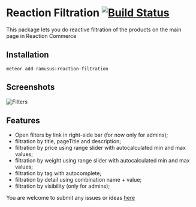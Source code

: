 Reaction Filtration [![Build Status](https://travis-ci.org/ramusus/reaction-filtration.png?branch=master)](https://travis-ci.org/ramusus/reaction-filtration)
===================

This package lets you do reactive filtration of the products on the main page in Reaction Commerce 

Installation
------------

    meteor add ramusus:reaction-filtration

Screenshots
-----------

![Filters](https://s3.amazonaws.com/f.cl.ly/items/1R3V3C1y1N1M270q0w1l/Image%202016-01-30%20at%209.22.31%20PM.png?v=05350742)

Features
--------

* Open filters by link in right-side bar (for now only for admins);
* filtration by title, pageTitle and description;
* filtration by price using range slider with autocalculated min and max values;
* filtration by weight using range slider with autocalculated min and max values;
* filtration by tag with autocomplete;
* filtration by detail using combination name + value;
* filtration by visibility (only for admins);

You are welcome to submit any issues or ideas [here](https://github.com/ramusus/reaction-filtration/issues/)
